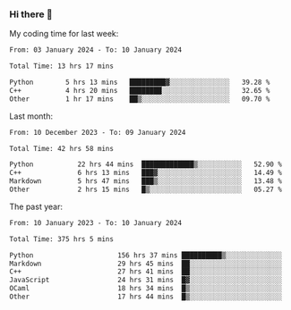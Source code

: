 ### Hi there 👋

My coding time for last week:

<!--START_SECTION:week-->

```txt
From: 03 January 2024 - To: 10 January 2024

Total Time: 13 hrs 17 mins

Python        5 hrs 13 mins   █████████▓░░░░░░░░░░░░░░░   39.28 %
C++           4 hrs 20 mins   ████████░░░░░░░░░░░░░░░░░   32.65 %
Other         1 hr 17 mins    ██▒░░░░░░░░░░░░░░░░░░░░░░   09.70 %
```

<!--END_SECTION:week-->

Last month:

<!--START_SECTION:month-->

```txt
From: 10 December 2023 - To: 09 January 2024

Total Time: 42 hrs 58 mins

Python           22 hrs 44 mins  █████████████▒░░░░░░░░░░░   52.90 %
C++              6 hrs 13 mins   ███▓░░░░░░░░░░░░░░░░░░░░░   14.49 %
Markdown         5 hrs 47 mins   ███▒░░░░░░░░░░░░░░░░░░░░░   13.48 %
Other            2 hrs 15 mins   █▒░░░░░░░░░░░░░░░░░░░░░░░   05.27 %
```

<!--END_SECTION:month-->

The past year:

<!--START_SECTION:year-->

```txt
From: 10 January 2023 - To: 10 January 2024

Total Time: 375 hrs 5 mins

Python                     156 hrs 37 mins ██████████▒░░░░░░░░░░░░░░   41.76 %
Markdown                   29 hrs 45 mins  ██░░░░░░░░░░░░░░░░░░░░░░░   07.93 %
C++                        27 hrs 41 mins  ██░░░░░░░░░░░░░░░░░░░░░░░   07.38 %
JavaScript                 24 hrs 31 mins  █▓░░░░░░░░░░░░░░░░░░░░░░░   06.54 %
OCaml                      18 hrs 34 mins  █▒░░░░░░░░░░░░░░░░░░░░░░░   04.95 %
Other                      17 hrs 44 mins  █▒░░░░░░░░░░░░░░░░░░░░░░░   04.73 %
```

<!--END_SECTION:year-->
